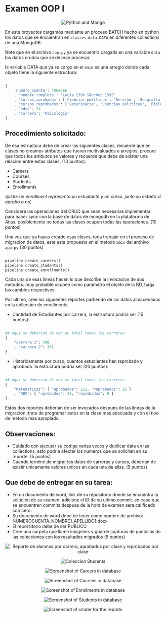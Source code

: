 # Examen OOP I

<p align="center">
  <img src="head.jpg" alt="Python and Mongo" style="text-align:center" />
</p>

En este proyectos cargamos mediante un proceso BATCH hecho en python los datos que se encuentran en ``` classes.data.DATA ``` en diferentes collections de una MongoDB

Note que en el archivo ```app.py``` ya se encuentra cargada en una variable ```data``` los datos crudos que se desean procesar. 

la variable DATA que ya se cargo en el ```main``` es una arreglo donde cada objeto tiene la siguiente estructura:

```python

{
    'numero_cuenta': 4069666
    , 'nombre_completo': 'Lucía 1390 Sánchez 1390'
    , 'cursos_aprobados': ['Ciencias políticas', 'Derecho', 'Geografía', 'Cine']
    , 'cursos_reprobados': ['Veterinaria', 'Ciencias políticas', 'Biología']
    , 'edad': 24
    , 'carrera': 'Psicología'
}

```

## Procedimiento solicitado:

De esa estructura debe de crear las siguientes clases, recuerde que en clases no creamos atributos que fueran multivaluados o arreglos, procure que todos los atributos se valores y recuerde que debe de exister una relacion entre estas clases. (10 puntos):
- Careers 
- Courses 
- Students
- Enrollments

(*pista: un enrollment representa un estudiante y un curso. junto su estado si aprobo o no*)

Considera las operaciones del CRUD que sean necesarias implementar para hacer sync con la base de datos de mongodb en la plataforma de Atlas. posiblemente no todas las clases ocupen todas las operaciones. (10 puntos)

Una vez que ya hayas creado esas clases, toca trabajar en el proceso de migracion de datos, este esta propuesto en el metodo ```main``` del archivo ```app.py``` (30 puntos)

```python

pipeline.create_careers()
pipeline.create_students()
pipeline.create_enrollments()

```

Cada una de esas lineas hacen lo que describe la invocacion de sus metodos. muy probable ocupen como parametro el objeto de la BD, haga los cambios respectivos. 

Por ultimo, cree los siguientes reportes partiendo de los datos almacenados en la collection de enrollments:

- Cantidad de Estudiantes por carrera, la estructura podria ser (15 puntos):
```python

## Aqui se deberian de ver en total todas las carreras
{
    "carrera 1": 100
    , "carrera 2": 331 
}

```

- Historicamente por curso, cuantos estudiantes han reprobado y aprobado. la estructura podria ser (20 puntos):
```python

## Aqui se deberian de ver en total todas las carreras
{
    "Matematicas": { "aprobados": 122, "reprobados": 22 }
    , "OOP": { "aprobados": 30, "reprobados": 0 } 
}

```

Estos dos reportes deberian de ser invocados despues de las lineas de la migracion. trate de programar estos en la clase mas adecuada y con el tipo de metodo mas apropiado. 

## Observaciones: 

- Cuidado con ejecutar su codigo varias veces y duplicar data en las collections, esto podria afectar los numeros que se solicitan en su reporte. (5 puntos)
-  Cuando termine de migrar los datos de carreras y cursos, deberian de existir unicamente valores unicos en cada una de ellas. (5 puntos)

## Que debe de entregar en su tarea:

- En un documento de word, link de su repositorio donde se encuentra la solucion de su examen. adicione el ID de su ultimo commit. en caso que se encuentren commits despues de la hora de examen sera calificado con cero.
- Su documento de word debe de tener como nombre de archivo: NUMEROCUENTA_NOMBRE1_APELLIDO1.docx
- El reporsitorio debe de ser PUBLICO
- Cree una carpeta que llame imagenes y guarde capturas de pantallas de las colecciones con los resultados migrados (5 puntos)


<p align="center">
  <img src="1.png" alt="Reporte de alumnos por carrera, aprobados por clase y reprobados por clase" style="text-align:center" />
</p>
<p align="center">
  <img src="2.png" alt="Coleccion Students" style="text-align:center" />
</p>
<p align="center">
  <img src="Careers-mongodb.jpg" alt="Screenshot of Careers in database" style="text-align:center" />
</p>
<p align="center">
  <img src="Enrollments-mongodb.jpg" alt="Screenshot of Courses in database" style="text-align:center" />
</p>
<p align="center">
  <img src="Students-mongodb.jpg" alt="Screenshot of Enrollments in database" style="text-align:center" />
</p>
<p align="center">
  <img src="Courses-mongodb.jpg" alt="Screenshot of Students in database" style="text-align:center" />
</p>
<p align="center">
  <img src="cmder.jpg" alt="Screenshot of cmder for the reports" style="text-align:center" />
</p>
